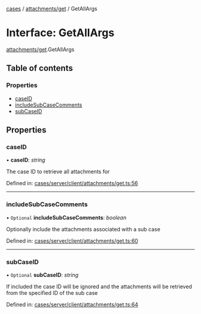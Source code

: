 [cases](../server_client_api.md) / [attachments/get](../modules/attachments_get.md) / GetAllArgs

# Interface: GetAllArgs

[attachments/get](../modules/attachments_get.md).GetAllArgs

## Table of contents

### Properties

- [caseID](attachments_get.getallargs.md#caseid)
- [includeSubCaseComments](attachments_get.getallargs.md#includesubcasecomments)
- [subCaseID](attachments_get.getallargs.md#subcaseid)

## Properties

### caseID

• **caseID**: *string*

The case ID to retrieve all attachments for

Defined in: [cases/server/client/attachments/get.ts:56](https://github.com/jonathan-buttner/kibana/blob/7a61a8b912c/x-pack/plugins/cases/server/client/attachments/get.ts#L56)

___

### includeSubCaseComments

• `Optional` **includeSubCaseComments**: *boolean*

Optionally include the attachments associated with a sub case

Defined in: [cases/server/client/attachments/get.ts:60](https://github.com/jonathan-buttner/kibana/blob/7a61a8b912c/x-pack/plugins/cases/server/client/attachments/get.ts#L60)

___

### subCaseID

• `Optional` **subCaseID**: *string*

If included the case ID will be ignored and the attachments will be retrieved from the specified ID of the sub case

Defined in: [cases/server/client/attachments/get.ts:64](https://github.com/jonathan-buttner/kibana/blob/7a61a8b912c/x-pack/plugins/cases/server/client/attachments/get.ts#L64)
